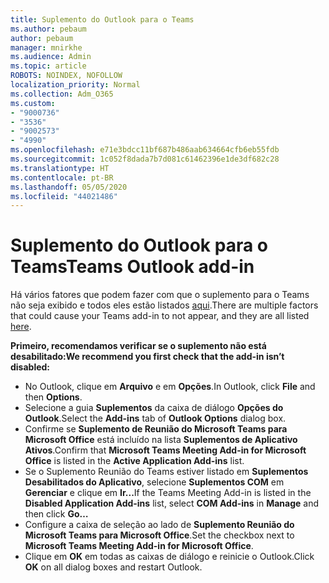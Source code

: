 ```yaml
---
title: Suplemento do Outlook para o Teams
ms.author: pebaum
author: pebaum
manager: mnirkhe
ms.audience: Admin
ms.topic: article
ROBOTS: NOINDEX, NOFOLLOW
localization_priority: Normal
ms.collection: Adm_O365
ms.custom:
- "9000736"
- "3536"
- "9002573"
- "4990"
ms.openlocfilehash: e71e3bdcc11bf687b486aab634664cfb6eb55fdb
ms.sourcegitcommit: 1c052f8dada7b7d081c61462396e1de3df682c28
ms.translationtype: HT
ms.contentlocale: pt-BR
ms.lasthandoff: 05/05/2020
ms.locfileid: "44021486"
---
```

# <a name="teams-outlook-add-in"></a><span data-ttu-id="fbfcb-102">Suplemento do Outlook para o Teams</span><span class="sxs-lookup"><span data-stu-id="fbfcb-102">Teams Outlook add-in</span></span>

<span data-ttu-id="fbfcb-103">Há vários fatores que podem fazer com que o suplemento para o Teams não seja exibido e todos eles estão listados [aqui](https://docs.microsoft.com/microsoftteams/teams-add-in-for-outlook#teams-meeting-add-in-in-outlook-for-windows-does-not-show).</span><span class="sxs-lookup"><span data-stu-id="fbfcb-103">There are multiple factors that could cause your Teams add-in to not appear, and they are all listed [here](https://docs.microsoft.com/microsoftteams/teams-add-in-for-outlook#teams-meeting-add-in-in-outlook-for-windows-does-not-show).</span></span>

<span data-ttu-id="fbfcb-104">**Primeiro, recomendamos verificar se o suplemento não está desabilitado:**</span><span class="sxs-lookup"><span data-stu-id="fbfcb-104">**We recommend you first check that the add-in isn’t disabled:**</span></span>

- <span data-ttu-id="fbfcb-105">No Outlook, clique em **Arquivo** e em **Opções**.</span><span class="sxs-lookup"><span data-stu-id="fbfcb-105">In Outlook, click **File** and then **Options**.</span></span>
- <span data-ttu-id="fbfcb-106">Selecione a guia **Suplementos** da caixa de diálogo **Opções do Outlook**.</span><span class="sxs-lookup"><span data-stu-id="fbfcb-106">Select the **Add-ins** tab of **Outlook Options** dialog box.</span></span>
- <span data-ttu-id="fbfcb-107">Confirme se **Suplemento de Reunião do Microsoft Teams para Microsoft Office** está incluído na lista **Suplementos de Aplicativo Ativos**.</span><span class="sxs-lookup"><span data-stu-id="fbfcb-107">Confirm that **Microsoft Teams Meeting Add-in for Microsoft Office** is listed in the **Active Application Add-ins** list.</span></span>
- <span data-ttu-id="fbfcb-108">Se o Suplemento Reunião do Teams estiver listado em **Suplementos Desabilitados do Aplicativo**, selecione **Suplementos COM** em **Gerenciar** e clique em **Ir...**</span><span class="sxs-lookup"><span data-stu-id="fbfcb-108">If the Teams Meeting Add-in is listed in the **Disabled Application Add-ins** list, select **COM Add-ins** in **Manage** and then click **Go…**</span></span>
- <span data-ttu-id="fbfcb-109">Configure a caixa de seleção ao lado de **Suplemento Reunião do Microsoft Teams para Microsoft Office**.</span><span class="sxs-lookup"><span data-stu-id="fbfcb-109">Set the checkbox next to **Microsoft Teams Meeting Add-in for Microsoft Office**.</span></span>
- <span data-ttu-id="fbfcb-110">Clique em **OK** em todas as caixas de diálogo e reinicie o Outlook.</span><span class="sxs-lookup"><span data-stu-id="fbfcb-110">Click **OK** on all dialog boxes and restart Outlook.</span></span>
